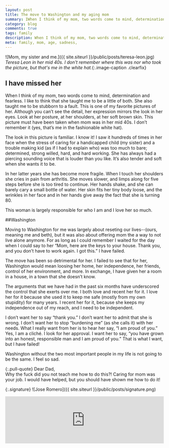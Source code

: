 ```yaml
---
layout: post
title: The move to Washington and my aging mom
summary: IWhen I think of my mom, two words come to mind, determination and fearless.
category: blog
comments: true
tags: family
description: When I think of my mom, two words come to mind, determination and fearless.
meta: family, mom, age, sadness,
---
```


![Mom, my sister and me.]({{ site.siteurl }}/public/posts/teresa-leon.jpg)
*Teresa Leon in her mid 40s. I don't remember where this was nor who took the picture, but that's me in the white hat.*{:.image-caption .clearfix}

## I have missed her

When I think of my mom, two words come to mind, determination and fearless. I like to think that she taught me to be a little of both. She also taught me to be stubborn to a fault. This is one of my favorite pictures of her. Although you can’t see the detail, her expression mirrors the look in her eyes. Look at her posture, at her shoulders, at her soft brown skin. This picture must have been taken when mom was in her mid 40s. I don’t remember it (yes, that’s me in the fashionable white hat).

The look in this picture is familiar. I know it! I saw it hundreds of times in her face when the stress of caring for a handicapped child (my sister) and a trouble making kid (as if I had to explain who) was too much to bare; determined, strong willed, hard, and hard working. She has always had a piercing sounding voice that is louder than you like. It’s also tender and soft when she wants it to be.

In her latter years she has become more fragile. When I touch her shoulders she cries in pain from arthritis. She moves slower, and limps along for five steps before she is too tired to continue. Her hands shake, and she can barely cary a small bottle of water. Her skin fits her tiny body loose, and the wrinkles in her face and in her hands give away the fact that she is turning 80.

This woman is largely responsible for who I am and I love her so much.


##Washington

Moving to Washington for me was largely about reseting our lives--(ours, meaning me and beth), but it was also about offering mom the a way to not live alone anymore. For as long as I could remember I waited for the day when I could say to her “Mom, here are the keys to your house. Thank you, and you don’t have to work again. I got this.” I have failed.

The move has been so detrimental for her. I failed to see that for her, Washington would mean loosing her home, her independence, her friends, control of her environment, and more. In exchange, I have given her a room in a house, in a town that she doesn’t know.

The arguments that we have had in the past six months have underscored the control that she exerts over me. I both love and recent her for it. I love her for it because she used it to keep me safe (mostly from my own stupidity) for many years. I recent her for it, because she keeps my independence out of my reach, and I need to be independent.

I don’t want her to say “thank you.” I don’t want her to admit that she is wrong. I don’t want her to stop “burdening me” (as she calls it) with her needs. What I really want from her is to hear her  say, “I am proud of you.” Yes, I am a cliché. I look for her approval. I want her to say, “you have grown into an honest, responsible man and I am proud of you.” That is what I want, but I have failed!

Washington without the two most important people in my life is not going to be the same. I feel so sad.

{:.pull-quote}
Dear Dad,   
Why the fuck did you not teach me how to do this?! Caring for mom was your job. I would have helped, but you should have shown me how to do it!   

{:.signature}
![Jose Romero]({{ site.siteurl }}/public/posts/signature.png)

<iframe width="100%" height="150" scrolling="no" frameborder="no" src="https://w.soundcloud.com/player/?url=https%3A//api.soundcloud.com/tracks/106114120&amp;auto_play=false&amp;hide_related=false&amp;show_comments=true&amp;show_user=true&amp;show_reposts=false&amp;visual=true"></iframe>
